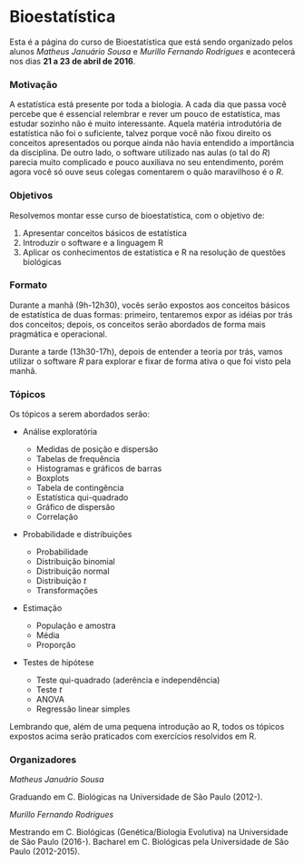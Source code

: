 # Bioestatística

Esta é a página do curso de Bioestatística que está sendo organizado pelos alunos _Matheus Januário Sousa_ e _Murillo Fernando Rodrigues_ e acontecerá nos dias **21 a 23 de abril de 2016**.

### Motivação

A estatística está presente por toda a biologia. A cada dia que passa você percebe que é essencial relembrar e rever um pouco de estatística, mas estudar sozinho não é muito interessante. Aquela matéria introdutória de estatística não foi o suficiente, talvez porque você não fixou direito os conceitos apresentados ou porque ainda não havia entendido a importância da disciplina. De outro lado, o software utilizado nas aulas (o tal do _R_) parecia muito complicado e pouco auxiliava no seu entendimento, porém agora você só ouve seus colegas comentarem o quão maravilhoso é o _R_.

### Objetivos
Resolvemos montar esse curso de bioestatística, com o objetivo de:

1. Apresentar conceitos básicos de estatística
2. Introduzir o software e a linguagem R
3. Aplicar os conhecimentos de estatística e R na resolução de questões biológicas

### Formato
Durante a manhã (9h-12h30), vocês serão expostos aos conceitos básicos de estatística de duas formas: primeiro, tentaremos expor as idéias por trás dos conceitos; depois, os conceitos serão abordados de forma mais pragmática e operacional.

Durante a tarde (13h30-17h), depois de entender a teoria por trás, vamos utilizar o software _R_ para explorar e fixar de forma ativa o que foi visto pela manhã.

### Tópicos
Os tópicos a serem abordados serão:

* Análise exploratória
    * Medidas de posição e dispersão
    * Tabelas de frequência
    * Histogramas e gráficos de barras
    * Boxplots
    * Tabela de contingência
    * Estatística qui-quadrado
    * Gráfico de dispersão
    * Correlação

* Probabilidade e distribuições
    * Probabilidade
    * Distribuição binomial
    * Distribuição normal
    * Distribuição _t_
    * Transformações

* Estimação
    * População e amostra
    * Média
    * Proporção
    
* Testes de hipótese
    * Teste qui-quadrado (aderência e independência)
    * Teste _t_
    * ANOVA
    * Regressão linear simples

Lembrando que, além de uma pequena introdução ao R, todos os tópicos expostos acima serão praticados com exercícios resolvidos em R.

### Organizadores
_Matheus Januário Sousa_

Graduando em C. Biológicas na Universidade de São Paulo (2012-).


_Murillo Fernando Rodrigues_

Mestrando em C. Biológicas (Genética/Biologia Evolutiva) na Universidade de São Paulo (2016-).
Bacharel em C. Biológicas pela Universidade de São Paulo (2012-2015).

